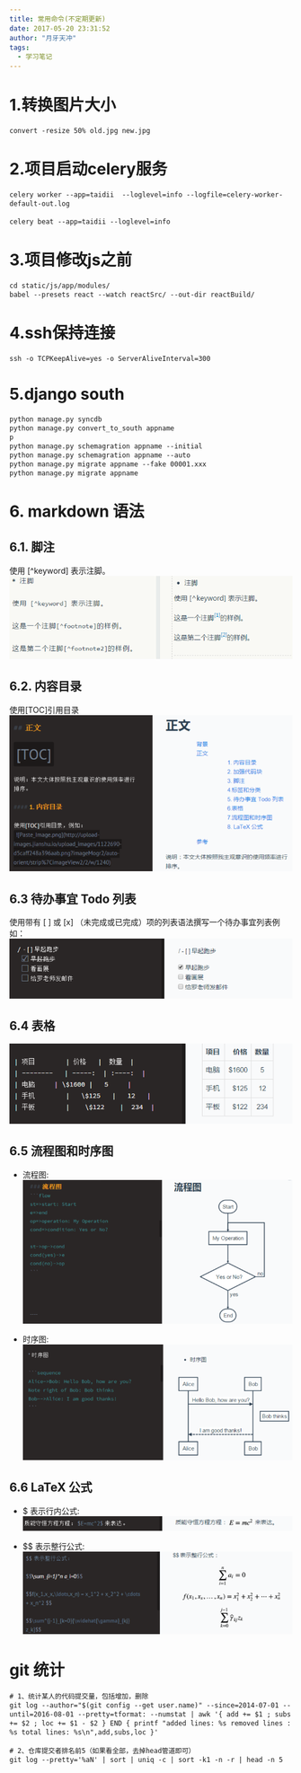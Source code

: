 ```yaml
---
title: 常用命令(不定期更新)
date: 2017-05-20 23:31:52
author: "月牙天冲"
tags:
  - 学习笔记
---
```



# 1.转换图片大小
```shell
convert -resize 50% old.jpg new.jpg
```

# 2.项目启动celery服务

```shell
celery worker --app=taidii  --loglevel=info --logfile=celery-worker-default-out.log

celery beat --app=taidii --loglevel=info
```
# 3.项目修改js之前

```shell
cd static/js/app/modules/
babel --presets react --watch reactSrc/ --out-dir reactBuild/
```

# 4.ssh保持连接
```
ssh -o TCPKeepAlive=yes -o ServerAliveInterval=300
```

# 5.django south
```
python manage.py syncdb
python manage.py convert_to_south appname
p
python manage.py schemagration appname --initial
python manage.py schemagration appname --auto
python manage.py migrate appname --fake 00001.xxx
python manage.py migrate appname
```

# 6. markdown 语法

## 6.1. 脚注
使用 [^keyword] 表示注脚。
![keyword](常用命令-不定期更新/keyword.png)

## 6.2. 内容目录
使用[TOC]引用目录
![toc](常用命令-不定期更新/toc.png)

## 6.3 待办事宜 Todo 列表
使用带有 [ ] 或 [x] （未完成或已完成）项的列表语法撰写一个待办事宜列表例如：
![todo](常用命令-不定期更新/todo.png)

## 6.4 表格
![todo](常用命令-不定期更新/table.png)

## 6.5 流程图和时序图
  * 流程图:
  ![todo](常用命令-不定期更新/flow.png)

  * 时序图:
  ![todo](常用命令-不定期更新/sequence.png)

## 6.6 LaTeX 公式
  * $ 表示行内公式:
  ![todo](常用命令-不定期更新/latex.png)

  * $$ 表示整行公式:
  ![todo](常用命令-不定期更新/latex_wholeline.png)


# git 统计

```shell
# 1、统计某人的代码提交量，包括增加，删除
git log --author="$(git config --get user.name)" --since=2014-07-01 --until=2016-08-01 --pretty=tformat: --numstat | awk '{ add += $1 ; subs += $2 ; loc += $1 - $2 } END { printf "added lines: %s removed lines : %s total lines: %s\n",add,subs,loc }'

# 2、仓库提交者排名前5（如果看全部，去掉head管道即可）
git log --pretty='%aN' | sort | uniq -c | sort -k1 -n -r | head -n 5

```
